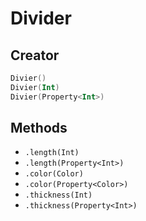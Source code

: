 # Divider

## Creator
```kotlin
Divier()
Divier(Int)
Divier(Property<Int>)
```

## Methods
- `.length(Int)`
- `.length(Property<Int>)`
- `.color(Color)`
- `.color(Property<Color>)`
- `.thickness(Int)`
- `.thickness(Property<Int>)`
